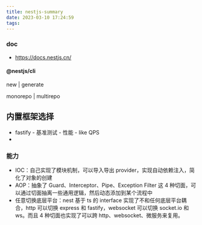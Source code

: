 ```yaml
---
title: nestjs-summary
date: 2023-03-10 17:24:59
tags:
---
```

### doc
- https://docs.nestjs.cn/

#### @nestjs/cli
new | generate

monorepo | multirepo

## 内置框架选择
- fastify - 基准测试 - 性能 - like QPS
- 

### 能力

- IOC：自己实现了模块机制，可以导入导出 provider，实现自动依赖注入，简化了对象的创建
- AOP：抽象了 Guard、Interceptor、Pipe、Exception Filter 这 4 种切面，可以通过切面抽离一些通用逻辑，然后动态添加到某个流程中
- 任意切换底层平台：nest 基于 ts 的 interface 实现了不和任何底层平台耦合，http 可以切换 express 和 fastify，websocket 可以切换 socket.io 和 ws。而且 4 种切面也实现了可以跨 http、websocket、微服务来复用。
